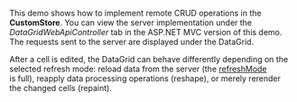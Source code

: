 This demo shows how to&nbsp;implement remote CRUD operations in&nbsp;the **CustomStore**. You can view the server implementation under the *DataGridWebApiController* tab in&nbsp;the ASP.NET MVC version of&nbsp;this demo. The requests sent to&nbsp;the server are displayed under the DataGrid.
 
After a&nbsp;cell is&nbsp;edited, the DataGrid can behave differently depending on&nbsp;the selected refresh mode: reload data from the server (the [refreshMode](/Documentation/ApiReference/UI_Components/dxDataGrid/Configuration/editing/#refreshMode) is&nbsp;full), reapply data processing operations (reshape), or&nbsp;merely rerender the changed cells (repaint).